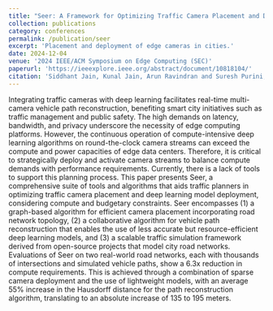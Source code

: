 ```yaml
---
title: "Seer: A Framework for Optimizing Traffic Camera Placement and Deep Learning Inference at the Edge for Vehicle Path Reconstruction"
collection: publications
category: conferences
permalink: /publication/seer
excerpt: 'Placement and deployment of edge cameras in cities.'
date: 2024-12-04
venue: '2024 IEEE/ACM Symposium on Edge Computing (SEC)'
paperurl: 'https://ieeexplore.ieee.org/abstract/document/10818104/'
citation: 'Siddhant Jain, Kunal Jain, Arun Ravindran and Suresh Purini, "Seer: A Framework for Optimizing Traffic Camera Placement and Deep Learning Inference at the Edge for Vehicle Path Reconstruction," 2024 IEEE/ACM Symposium on Edge Computing (SEC), Rome, Italy, 2024, pp. 333-345, doi: 10.1109/SEC62691.2024.00033.'
---
```


Integrating traffic cameras with deep learning facilitates real-time multi-camera vehicle path reconstruction, benefiting smart city initiatives such as traffic management and public safety. The high demands on latency, bandwidth, and privacy underscore the necessity of edge computing platforms. However, the continuous operation of compute-intensive deep learning algorithms on round-the-clock camera streams can exceed the compute and power capacities of edge data centers. Therefore, it is critical to strategically deploy and activate camera streams to balance compute demands with performance requirements. Currently, there is a lack of tools to support this planning process. This paper presents Seer, a comprehensive suite of tools and algorithms that aids traffic planners in optimizing traffic camera placement and deep learning model deployment, considering compute and budgetary constraints. Seer encompasses (1) a graph-based algorithm for efficient camera placement incorporating road network topology, (2) a collaborative algorithm for vehicle path reconstruction that enables the use of less accurate but resource-efficient deep learning models, and (3) a scalable traffic simulation framework derived from open-source projects that model city road networks. Evaluations of Seer on two real-world road networks, each with thousands of intersections and simulated vehicle paths, show a 6.3x reduction in compute requirements. This is achieved through a combination of sparse camera deployment and the use of lightweight models, with an average 55% increase in the Hausdorff distance for the path reconstruction algorithm, translating to an absolute increase of 135 to 195 meters.
